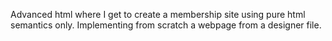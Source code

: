 Advanced html where I get to create a membership site using pure html semantics only. Implementing from scratch a webpage from a designer file.